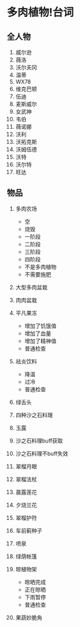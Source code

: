 # 多肉植物!台词

## 全人物

1. 威尔逊
2. 薇洛
3. 沃尔夫冈
4. 温蒂
5. WX78
6. 维克巴顿
7. 伍迪
8. 麦斯威尔
9. 女武神
10. 韦伯
11. 薇诺娜
12. 沃利
13. 沃拓克斯
14. 沃姆伍德
15. 沃特
16. 沃尔特
17. 旺达

## 物品

1. 多肉农场
   - 空
   - 烧毁
   - 一阶段
   - 二阶段
   - 三阶段
   - 四阶段
   - 不是多肉植物
   - 不需要施肥

2. 大型多肉盆栽
3. 肉肉盆栽
4. 平凡果冻
   - 增加了饥饿值
   - 增加了血量
   - 增加了精神值
   - 普通检查

5. 祛炎饮料
   - 降温
   - 过冷
   - 普通检查

6. 绿舌头
7. 四种沙之石料理
8. 玉露
9. 沙之石料理buff获取
10. 沙之石料理不buff失效
11. 翠榴月眼
12. 翠榴法杖
13. 晨露莲花
14. 夕烧兰花
15. 翠榴护符
16. 车前蓟种子
17. 喷泉
18. 绿荫帐篷
19. 晾植物架
    - 晾晒完成
    - 正在晾晒
    - 下雨暂停
    - 普通检查

20. 果蔬妙脆角
